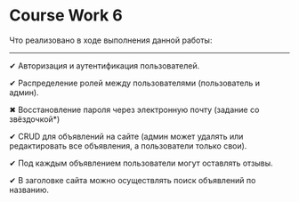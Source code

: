 # Course Work 6

Что реализовано в ходе выполнения данной работы:
___
✔ Авторизация и аутентификация пользователей.

✔ Распределение ролей между пользователями (пользователь и админ).

✖ Восстановление пароля через электронную почту (задание со звёздочкой*)

✔ CRUD для объявлений на сайте (админ может удалять или редактировать все объявления, а пользователи только свои).

✔ Под каждым объявлением пользователи могут оставлять отзывы.

✔ В заголовке сайта можно осуществлять поиск объявлений по названию.